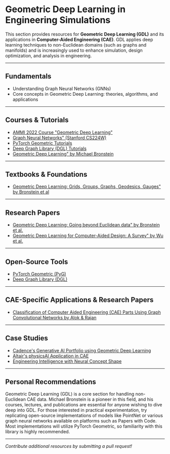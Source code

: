 # Geometric Deep Learning in Engineering Simulations

This section provides resources for **Geometric Deep Learning (GDL)** and its applications in **Computer-Aided Engineering (CAE)**. GDL applies deep learning techniques to non-Euclidean domains (such as graphs and manifolds) and is increasingly used to enhance simulation, design optimization, and analysis in engineering.

---

## Fundamentals

- Understanding Graph Neural Networks (GNNs)
- Core concepts in Geometric Deep Learning: theories, algorithms, and applications

---

## Courses & Tutorials

- [AMMI 2022 Course "Geometric Deep Learning"](https://geometricdeeplearning.com/lectures/)  
- [Graph Neural Networks" (Stanford CS224W)](http://web.stanford.edu/class/cs224w/)
- [PyTorch Geometric Tutorials](https://pytorch-geometric.readthedocs.io/en/latest/get_started/colabs.html)
- [Deep Graph Library (DGL) Tutorials](https://www.dgl.ai/dgl_docs/graphtransformer/index.html)
- [Geometric Deep Learning" by Michael Bronstein](https://www.youtube.com/watch?v=hROSXAY2JBc)

---

## Textbooks & Foundations

- [Geometric Deep Learning: Grids, Groups, Graphs, Geodesics, Gauges" by Bronstein et al](https://arxiv.org/abs/2104.13478)

---

## Research Papers

- [Geometric Deep Learning: Going beyond Euclidean data" by Bronstein et al.](http://graphics.stanford.edu/courses/cs233-24-winter-v1/ReferencedPapers/GCNN_Geometric%20deep%20learning-%20going%20beyond%20Euclidean%20data.pdf)
- [Geometric Deep Learning for Computer-Aided Design: A Survey" by Wu et al.](https://arxiv.org/abs/2402.17695)

---

## Open-Source Tools

- [PyTorch Geometric (PyG)](https://github.com/pyg-team/pytorch_geometric)
- [Deep Graph Library (DGL)](https://www.dgl.ai/)

---

## CAE-Specific Applications & Research Papers

- [Classification of Computer Aided Engineering (CAE) Parts Using Graph Convolutional Networks by Alok & Rajan](https://arxiv.org/pdf/2202.11289)

---

## Case Studies

- [Cadence's Generative AI Portfolio using Geometric Deep Learning](https://www.cadence.com/en_US/home/explore/geometric-deep-learning.html)
- [Altair's physicsAI Application in CAE](https://altair.com/ai-powered-engineering)
- [Engineering Intelligence with Neural Concept Shape](https://www.neuralconcept.com/customer-stories)

---

## Personal Recommendations

Geometric Deep Learning (GDL) is a core section for handling non-Euclidean CAE data. Michael Bronstein is a pioneer in this field, and his courses, lectures, and publications are essential for anyone wishing to dive deep into GDL. For those interested in practical experimentation, try replicating open-source implementations of models like PointNet or various graph neural networks available on platforms such as Papers with Code. Most implementations will utilize PyTorch Geometric, so familiarity with this library is highly recommended.

---

*Contribute additional resources by submitting a pull request!*
